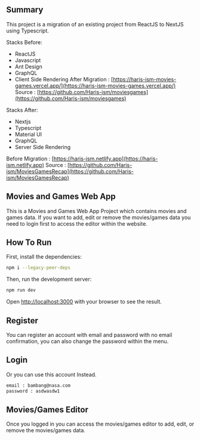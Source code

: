 ## Summary

This project is a migration of an existing project from ReactJS to NextJS using Typescript.

Stacks Before:
- ReactJS
- Javascript
- Ant Design
- GraphQL
- Client Side Rendering
After Migration     : [https://haris-ism-movies-games.vercel.app/](https://haris-ism-movies-games.vercel.app/)
Source              : [https://github.com/Haris-ism/moviesgames](https://github.com/Haris-ism/moviesgames)

Stacks After: 
- Nextjs
- Typescript
- Material UI
- GraphQL
- Server Side Rendering

Before Migration    : [https://haris-ism.netlify.app](https://haris-ism.netlify.app)
Source              : [https://github.com/Haris-ism/MoviesGamesRecap](https://github.com/Haris-ism/MoviesGamesRecap)

## Movies and Games Web App

This is a Movies and Games Web App Project which contains movies and games data. If you want to add, edit or remove the movies/games data you need to login first to access the editor within the website.

## How To Run

First, install the dependencies:

```bash
npm i --legacy-peer-deps
```
Then, run the development server:

```bash
npm run dev
```

Open [http://localhost:3000](http://localhost:3000) with your browser to see the result.

## Register

You can register an account with email and password with no email confirmation, you can also change the password within the menu.

## Login

Or you can use this account Instead.

```bash
email : bambang@nasa.com 
password : asdwasdw1
```

## Movies/Games Editor

Once you logged in you can access the movies/games editor to add, edit, or remove the movies/games data.
